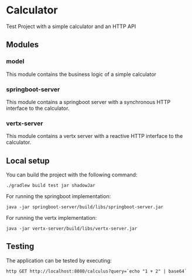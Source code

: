 # Calculator
Test Project with a simple calculator and an HTTP API

## Modules
### model
This module contains the business logic of a simple calculator

### springboot-server
This module contains a springboot server with a synchronous HTTP interface to the calculator.

### vertx-server
This module contains a vertx server with a reactive HTTP interface to the calculator.

## Local setup
You can build the project with the following command:

    ./gradlew build test jar shadowJar

For running the springboot implementation:

    java -jar springboot-server/build/libs/springboot-server.jar

For running the vertx implementation:

    java -jar vertx-server/build/libs/vertx-server.jar

## Testing
The application can be tested by executing:

    http GET http://localhost:8080/calculus?query=`echo "1 + 2" | base64`
